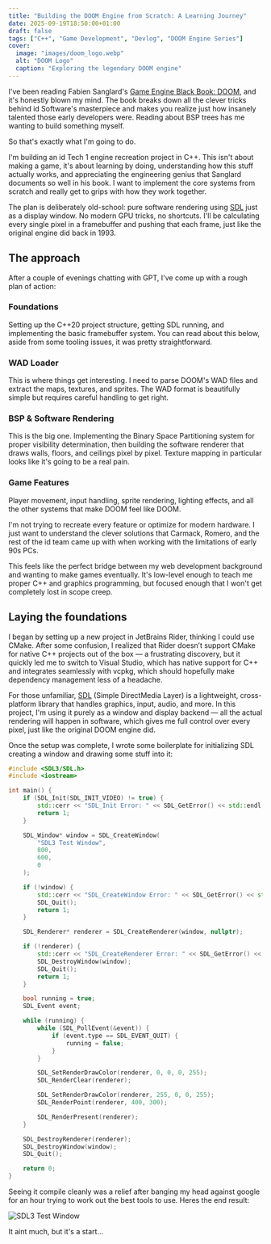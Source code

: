 ```yaml
---
title: "Building the DOOM Engine from Scratch: A Learning Journey"
date: 2025-09-19T18:50:00+01:00
draft: false
tags: ["C++", "Game Development", "Devlog", "DOOM Engine Series"]
cover:
  image: "images/doom_logo.webp"
  alt: "DOOM Logo"
  caption: "Exploring the legendary DOOM engine"
---
```


I've been reading Fabien Sanglard's [Game Engine Black Book: DOOM](https://fabiensanglard.net/gebbdoom/), and it's honestly blown my mind. The book breaks down all the clever tricks behind id Software's masterpiece and makes you realize just how insanely talented those early developers were. Reading about BSP trees has me wanting to build something myself.

So that's exactly what I'm going to do.

I'm building an id Tech 1 engine recreation project in C++. This isn't about making a game, it's about learning by doing, understanding how this stuff actually works, and appreciating the engineering genius that Sanglard documents so well in his book. I want to implement the core systems from scratch and really get to grips with how they work together.

The plan is deliberately old-school: pure software rendering using [SDL](https://www.libsdl.org/) just as a display window. No modern GPU tricks, no shortcuts. I'll be calculating every single pixel in a framebuffer and pushing that each frame, just like the original engine did back in 1993.

## The approach

After a couple of evenings chatting with GPT, I've come up with a rough plan of action:

### Foundations

Setting up the C++20 project structure, getting SDL running, and implementing the basic framebuffer system. You can read about this below, aside from some tooling issues, it was pretty straightforward.

### WAD Loader

This is where things get interesting. I need to parse DOOM's WAD files and extract the maps, textures, and sprites. The WAD format is beautifully simple but requires careful handling to get right.

### BSP & Software Rendering

This is the big one. Implementing the Binary Space Partitioning system for proper visibility determination, then building the software renderer that draws walls, floors, and ceilings pixel by pixel. Texture mapping in particular looks like it's going to be a real pain.

### Game Features

Player movement, input handling, sprite rendering, lighting effects, and all the other systems that make DOOM feel like DOOM.

I'm not trying to recreate every feature or optimize for modern hardware. I just want to understand the clever solutions that Carmack, Romero, and the rest of the id team came up with when working with the limitations of early 90s PCs.

This feels like the perfect bridge between my web development background and wanting to make games eventually. It's low-level enough to teach me proper C++ and graphics programming, but focused enough that I won't get completely lost in scope creep.

## Laying the foundations

I began by setting up a new project in JetBrains Rider, thinking I could use CMake. After some confusion, I realized that Rider doesn’t support CMake for native C++ projects out of the box — a frustrating discovery, but it quickly led me to switch to Visual Studio, which has native support for C++ and integrates seamlessly with vcpkg, which should hopefully make dependency management less of a headache.

For those unfamiliar, [SDL](https://www.libsdl.org/) (Simple DirectMedia Layer) is a lightweight, cross-platform library that handles graphics, input, audio, and more. In this project, I'm using it purely as a window and display backend — all the actual rendering will happen in software, which gives me full control over every pixel, just like the original DOOM engine did.

Once the setup was complete, I wrote some boilerplate for initializing SDL creating a window and drawing some stuff into it:

```cpp
#include <SDL3/SDL.h>
#include <iostream>

int main() {
    if (SDL_Init(SDL_INIT_VIDEO) != true) {
        std::cerr << "SDL_Init Error: " << SDL_GetError() << std::endl;
        return 1;
    }

    SDL_Window* window = SDL_CreateWindow(
        "SDL3 Test Window",
        800,
        600,
        0
    );

    if (!window) {
        std::cerr << "SDL_CreateWindow Error: " << SDL_GetError() << std::endl;
        SDL_Quit();
        return 1;
    }

    SDL_Renderer* renderer = SDL_CreateRenderer(window, nullptr);

    if (!renderer) {
        std::cerr << "SDL_CreateRenderer Error: " << SDL_GetError() << std::endl;
        SDL_DestroyWindow(window);
        SDL_Quit();
        return 1;
    }

    bool running = true;
    SDL_Event event;

    while (running) {
        while (SDL_PollEvent(&event)) {
            if (event.type == SDL_EVENT_QUIT) {
                running = false;
            }
        }

        SDL_SetRenderDrawColor(renderer, 0, 0, 0, 255);
        SDL_RenderClear(renderer);

        SDL_SetRenderDrawColor(renderer, 255, 0, 0, 255);
        SDL_RenderPoint(renderer, 400, 300);

        SDL_RenderPresent(renderer);
    }

    SDL_DestroyRenderer(renderer);
    SDL_DestroyWindow(window);
    SDL_Quit();

    return 0;
}
```

Seeing it compile cleanly was a relief after banging my head against google for an hour trying to work out the best tools to use. Heres the end result:

![SDL3 Test Window](/images/test-window.png)

It aint much, but it's a start...

